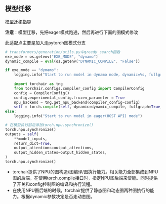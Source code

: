 ## 模型迁移

[模型迁移指导](https://www.hiascend.com/document/detail/zh/CANNCommunityEdition/80RC1alpha003/devguide/moddevg/torchair/torchair_01_0001.html)

**注意**：模型迁移，先把eager模式跑通，然后再进行下面的图模式修改

此适配点主要是加入走pytorch图模式分支

```python
# transformers/generation/utils.py中greedy_search函数
exe_mode = os.getenv("EXE_MODE", "dynamo")
dynamic_compile = eval(os.getenv("DYNAMIC_COMPILE", "False"))

if exe_mode == "dynamo":
    logging.info("Start to run model in dynamo mode, dynamic=%s, fullgraph=%s, backend=npu" % (dynamic_compile,
                                                                                               True))
    import torchair as tng
    from torchair.configs.compiler_config import CompilerConfig
    config = CompilerConfig()
    config.experimental_config.frozen_parameter = True
    npu_backend = tng.get_npu_backend(compiler_config=config)
    self = torch.compile(self, dynamic=dynamic_compile, fullgraph=True, backend=npu_backend)
else:
    logging.info("Start to run model in eager(HOST API) mode")

# 在模型执行前后添加torch.npu.synchronize()
torch.npu.synchronize()
outputs = self(
    **model_inputs,
    return_dict=True,
    output_attentions=output_attentions,
    output_hidden_states=output_hidden_states,
)
torch.npu.synchronize()
```

- torchair提供了NPU的图构造/图编译/图执行能力。相关能力全部集成到NPU图的后端，在使用torch.compile接口时，指定NPU图后端来使能。同时提供了开关和config控制图的编译和执行流程。
- 在使用NPU图后端的时候，torchair提供了静态图和动态图两种图执行的能力。根据dynamic参数决定是否走动态图。

